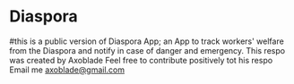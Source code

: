 # Diaspora
#this is a public version of Diaspora App; an App to track workers' welfare from the Diaspora and notify in case of danger and emergency.
This respo was created by Axoblade
Feel free to contribute positively tot his respo
Email me axoblade@gmail.com

